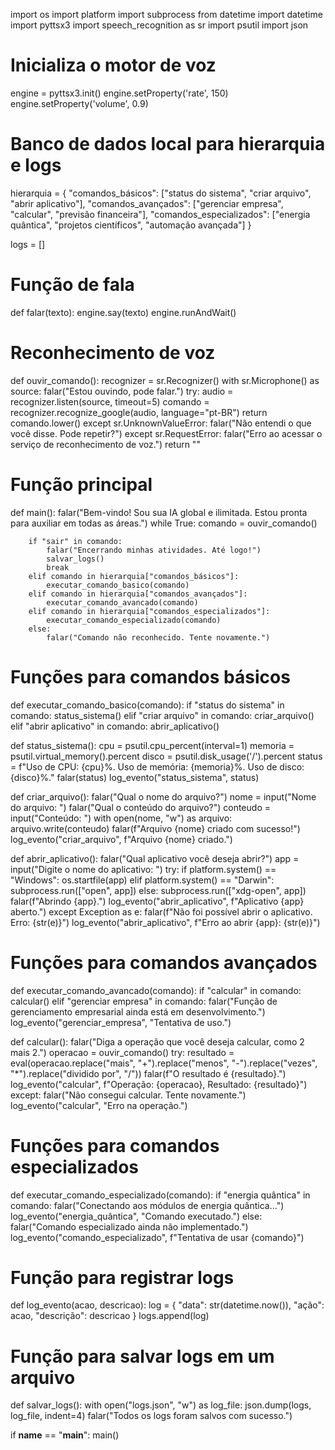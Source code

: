 import os
import platform
import subprocess
from datetime import datetime
import pyttsx3
import speech_recognition as sr
import psutil
import json

# Inicializa o motor de voz
engine = pyttsx3.init()
engine.setProperty('rate', 150)
engine.setProperty('volume', 0.9)

# Banco de dados local para hierarquia e logs
hierarquia = {
    "comandos_básicos": ["status do sistema", "criar arquivo", "abrir aplicativo"],
    "comandos_avançados": ["gerenciar empresa", "calcular", "previsão financeira"],
    "comandos_especializados": ["energia quântica", "projetos científicos", "automação avançada"]
}

logs = []

# Função de fala
def falar(texto):
    engine.say(texto)
    engine.runAndWait()

# Reconhecimento de voz
def ouvir_comando():
    recognizer = sr.Recognizer()
    with sr.Microphone() as source:
        falar("Estou ouvindo, pode falar.")
        try:
            audio = recognizer.listen(source, timeout=5)
            comando = recognizer.recognize_google(audio, language="pt-BR")
            return comando.lower()
        except sr.UnknownValueError:
            falar("Não entendi o que você disse. Pode repetir?")
        except sr.RequestError:
            falar("Erro ao acessar o serviço de reconhecimento de voz.")
        return ""

# Função principal
def main():
    falar("Bem-vindo! Sou sua IA global e ilimitada. Estou pronta para auxiliar em todas as áreas.")
    while True:
        comando = ouvir_comando()
        
        if "sair" in comando:
            falar("Encerrando minhas atividades. Até logo!")
            salvar_logs()
            break
        elif comando in hierarquia["comandos_básicos"]:
            executar_comando_basico(comando)
        elif comando in hierarquia["comandos_avançados"]:
            executar_comando_avancado(comando)
        elif comando in hierarquia["comandos_especializados"]:
            executar_comando_especializado(comando)
        else:
            falar("Comando não reconhecido. Tente novamente.")

# Funções para comandos básicos
def executar_comando_basico(comando):
    if "status do sistema" in comando:
        status_sistema()
    elif "criar arquivo" in comando:
        criar_arquivo()
    elif "abrir aplicativo" in comando:
        abrir_aplicativo()

def status_sistema():
    cpu = psutil.cpu_percent(interval=1)
    memoria = psutil.virtual_memory().percent
    disco = psutil.disk_usage('/').percent
    status = f"Uso de CPU: {cpu}%. Uso de memória: {memoria}%. Uso de disco: {disco}%."
    falar(status)
    log_evento("status_sistema", status)

def criar_arquivo():
    falar("Qual o nome do arquivo?")
    nome = input("Nome do arquivo: ")
    falar("Qual o conteúdo do arquivo?")
    conteudo = input("Conteúdo: ")
    with open(nome, "w") as arquivo:
        arquivo.write(conteudo)
    falar(f"Arquivo {nome} criado com sucesso!")
    log_evento("criar_arquivo", f"Arquivo {nome} criado.")

def abrir_aplicativo():
    falar("Qual aplicativo você deseja abrir?")
    app = input("Digite o nome do aplicativo: ")
    try:
        if platform.system() == "Windows":
            os.startfile(app)
        elif platform.system() == "Darwin":
            subprocess.run(["open", app])
        else:
            subprocess.run(["xdg-open", app])
        falar(f"Abrindo {app}.")
        log_evento("abrir_aplicativo", f"Aplicativo {app} aberto.")
    except Exception as e:
        falar(f"Não foi possível abrir o aplicativo. Erro: {str(e)}")
        log_evento("abrir_aplicativo", f"Erro ao abrir {app}: {str(e)}")

# Funções para comandos avançados
def executar_comando_avancado(comando):
    if "calcular" in comando:
        calcular()
    elif "gerenciar empresa" in comando:
        falar("Função de gerenciamento empresarial ainda está em desenvolvimento.")
        log_evento("gerenciar_empresa", "Tentativa de uso.")

def calcular():
    falar("Diga a operação que você deseja calcular, como 2 mais 2.")
    operacao = ouvir_comando()
    try:
        resultado = eval(operacao.replace("mais", "+").replace("menos", "-").replace("vezes", "*").replace("dividido por", "/"))
        falar(f"O resultado é {resultado}.")
        log_evento("calcular", f"Operação: {operacao}, Resultado: {resultado}")
    except:
        falar("Não consegui calcular. Tente novamente.")
        log_evento("calcular", "Erro na operação.")

# Funções para comandos especializados
def executar_comando_especializado(comando):
    if "energia quântica" in comando:
        falar("Conectando aos módulos de energia quântica...")
        log_evento("energia_quântica", "Comando executado.")
    else:
        falar("Comando especializado ainda não implementado.")
        log_evento("comando_especializado", f"Tentativa de usar {comando}")

# Função para registrar logs
def log_evento(acao, descricao):
    log = {
        "data": str(datetime.now()),
        "ação": acao,
        "descrição": descricao
    }
    logs.append(log)

# Função para salvar logs em um arquivo
def salvar_logs():
    with open("logs.json", "w") as log_file:
        json.dump(logs, log_file, indent=4)
    falar("Todos os logs foram salvos com sucesso.")

if __name__ == "__main__":
    main()
